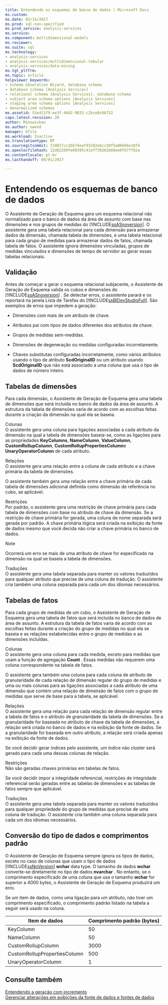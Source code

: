 ```yaml
---
title: Entendendo os esquemas de banco de dados | Microsoft Docs
ms.custom: 
ms.date: 03/14/2017
ms.prod: sql-non-specified
ms.prod_service: analysis-services
ms.service: 
ms.component: multidimensional-models
ms.reviewer: 
ms.suite: sql
ms.technology:
- analysis-services
- analysis-services/multidimensional-tabular
- analysis-services/data-mining
ms.tgt_pltfrm: 
ms.topic: article
helpviewer_keywords:
- Schema Generation Wizard, database schema
- database schema [Analysis Services]
- relational schema [Analysis Services], database schema
- subject area schema options [Analysis Services]
- staging area schema options [Analysis Services]
- denormalized schemas
ms.assetid: 51e411f9-ee3f-4b92-9833-c2bce8c6b752
caps.latest.revision: 28
author: Minewiskan
ms.author: owend
manager: kfile
ms.workload: Inactive
ms.translationtype: MT
ms.sourcegitcommit: f3481fcc2bb74eaf93182e6cc58f5a06666e10f4
ms.openlocfilehash: 12d62289fe08395c91eff39202b60ee0f67ff82a
ms.contentlocale: pt-br
ms.lasthandoff: 09/01/2017

---
```

# <a name="understanding-the-database-schemas"></a>Entendendo os esquemas de banco de dados
  O Assistente de Geração de Esquema gera um esquema relacional não normalizado para o banco de dados da área de assunto com base nas dimensões e nos grupos de medidas do [!INCLUDE[ssASnoversion](../../includes/ssasnoversion-md.md)]. O assistente gera uma tabela relacional para cada dimensão para armazenar dados da dimensão, chamada tabela de dimensões, e uma tabela relacional para cada grupo de medidas para armazenar dados de fatos, chamada tabela de fatos. O assistente ignora dimensões vinculadas, grupos de medidas vinculados e dimensões de tempo de servidor ao gerar essas tabelas relacionais.  
  
## <a name="validation"></a>Validação  
 Antes de começar a gerar o esquema relacional subjacente, o Assistente de Geração de Esquema valida os cubos e dimensões do [!INCLUDE[ssASnoversion](../../includes/ssasnoversion-md.md)] . Se detectar erros, o assistente parará e os reportará na janela Lista de Tarefas do [!INCLUDE[ssBIDevStudioFull](../../includes/ssbidevstudiofull-md.md)]. São exemplos de erros que impedem a geração:  
  
-   Dimensões com mais de um atributo de chave.  
  
-   Atributos pai com tipos de dados diferentes dos atributos de chave.  
  
-   Grupos de medidas sem-medidas.  
  
-   Dimensões de degeneração ou medidas configuradas incorretamente.  
  
-   Chaves substitutas configuradas incorretamente, como vários atributos usando o tipo de atributo **ScdOriginalID** ou um atributo usando **ScdOriginalID** que não está associado a uma coluna que usa o tipo de dados de número inteiro.  
  
## <a name="dimension-tables"></a>Tabelas de dimensões  
 Para cada dimensão, o Assistente de Geração de Esquema gera uma tabela de dimensões que será incluída no banco de dados da área de assunto. A estrutura da tabela de dimensões varia de acordo com as escolhas feitas durante a criação da dimensão na qual ela se baseia.  
  
 Colunas  
 O assistente gera uma coluna para ligações associadas a cada atributo da dimensão na qual a tabela de dimensões baseia-se, como as ligações para as propriedades **KeyColumns**, **NameColumn**, **ValueColumn**, **CustomRollupColumn**, **CustomRollupPropertiesColumn**e **UnaryOperatorColumn** de cada atributo.  
  
 Relações  
 O assistente gera uma relação entre a coluna de cada atributo e a chave primária da tabela de dimensões.  
  
 O assistente também gera uma relação entre a chave primária de cada tabela de dimensões adicional definida como dimensão de referência no cubo, se aplicável.  
  
 Restrições  
 Por padrão, o assistente gera uma restrição de chave primária para cada tabela de dimensões com base no atributo de chave da dimensão. Se a restrição de chave primária for gerada, uma coluna de nome separada será gerada por padrão. A chave primária lógica será criada na exibição da fonte de dados mesmo que você decida não criar a chave primária no banco de dados.  
  
> [!NOTE]  
>  Ocorrerá um erro se mais de uma atributo de chave for especificado na dimensão na qual se baseia a tabela de dimensões.  
  
 Traduções  
 O assistente gera uma tabela separada para manter os valores traduzidos para qualquer atributo que precise de uma coluna de tradução. O assistente cria também uma coluna separada para cada um dos idiomas necessários.  
  
## <a name="fact-tables"></a>Tabelas de fatos  
 Para cada grupo de medidas de um cubo, o Assistente de Geração de Esquema gera uma tabela de fatos que será incluída no banco de dados de área de assunto. A estrutura da tabela de fatos varia de acordo com as escolhas feitas durante a criação do grupo de medidas no qual ela se baseia e as relações estabelecidas entre o grupo de medidas e as dimensões incluídas.  
  
 Colunas  
 O assistente gera uma coluna para cada medida, exceto para medidas que usam a função de agregação **Count** . Essas medidas não requerem uma coluna correspondente na tabela de fatos.  
  
 O assistente gera também uma coluna para cada coluna de atributo de granularidade de cada relação de dimensão regular do grupo de medidas e uma ou mais colunas para as ligações associadas a cada atributo de uma dimensão que contém uma relação de dimensão de fatos com o grupo de medidas que serve de base para a tabela, se aplicável.  
  
 Relações  
 O assistente gera uma relação para cada relação de dimensão regular entre a tabela de fatos e o atributo de granularidade da tabela de dimensões. Se a granularidade for baseada no atributo de chave da tabela de dimensões, a relação será criada no banco de dados e na exibição da fonte de dados. Se a granularidade for baseada em outro atributo, a relação será criada apenas na exibição da fonte de dados.  
  
 Se você decidir gerar índices pelo assistente, um índice não cluster será gerado para cada uma dessas colunas de relação.  
  
 Restrições  
 Não são geradas chaves primárias em tabelas de fatos.  
  
 Se você decidir impor a integridade referencial, restrições de integridade referencial serão geradas entre as tabelas de dimensões e as tabelas de fatos sempre que aplicável.  
  
 Traduções  
 O assistente gera uma tabela separada para manter os valores traduzidos para qualquer propriedade do grupo de medidas que precise de uma coluna de tradução. O assistente cria também uma coluna separada para cada um dos idiomas necessários.  
  
## <a name="data-type-conversion-and-default-lengths"></a>Conversão do tipo de dados e comprimentos padrão  
 O Assistente de Geração de Esquema sempre ignora os tipos de dados, exceto no caso de colunas que usam o tipo de dados [!INCLUDE[ssNoVersion](../../includes/ssnoversion-md.md)] **wchar** data type. O tamanho de dados **wchar** converte-se diretamente no tipo de dados **nvarchar** . No entanto, se o comprimento especificado de uma coluna que usa o tamanho **wchar** for superior a 4000 bytes, o Assistente de Geração de Esquema produzirá um erro.  
  
 Se um item de dados, como uma ligação para um atributo, não tiver um comprimento especificado, o comprimento padrão listado na tabela a seguir será usado na coluna.  
  
|Item de dados|Comprimento padrão (bytes)|  
|---------------|------------------------------|  
|KeyColumn|50|  
|NameColumn|50|  
|CustomRollupColumn|3000|  
|CustomRollupPropertiesColumn|500|  
|UnaryOperatorColumn|1|  
  
## <a name="see-also"></a>Consulte também  
 [Entendendo a geração com incremento](../../analysis-services/multidimensional-models/understanding-incremental-generation.md)   
 [Gerenciar alterações em exibições da fonte de dados e fontes de dados](../../analysis-services/multidimensional-models/manage-changes-to-data-source-views-and-data-sources.md)  
  
  

